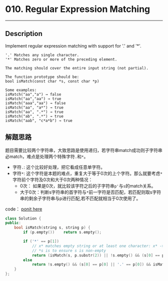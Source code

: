 # 010. Regular Expression Matching
---------------------------------

## Description
Implement regular expression matching with support for '.' and '*'.

```
'.' Matches any single character.
'*' Matches zero or more of the preceding element.

The matching should cover the entire input string (not partial).

The function prototype should be:
bool isMatch(const char *s, const char *p)

Some examples:
isMatch("aa","a") → false
isMatch("aa","aa") → true
isMatch("aaa","aa") → false
isMatch("aa", "a*") → true
isMatch("aa", ".*") → true
isMatch("ab", ".*") → true
isMatch("aab", "c*a*b") → true
```

## 解题思路
题目需要比较两个字符串，大致思路是使用递归，若字符串match成功则子字符串必match，难点是处理两个特殊字符`.`和`*`。
- 字符`.`: 这个比较好处理，把它看成任意单字符。
- 字符`*`: 这个字符是本题的难点，重复大于等于0次的上个字符。那么就要考虑`*`字符前个字符及0次和大于0次两种情况：
	- 0次： 如果是0次，就比较该字符之后的子字符串`p'`与`s`的match关系。
	- 大于0次：判断s字符串的首字符与`*`前一字符是否匹配，若匹配则取s字符串的剩余子字符串与p进行匹配,若不匹配就相当于0次使用了。

code： [ponit here](solution_1.cpp)

```cpp
class Solution {
public:
	bool isMatch(string s, string p) {
		if (p.empty())    return s.empty();

		if ('*' == p[1])
			// x* matches empty string or at least one character: x* -> xx*
			// *s is to ensure s is non-empty
			return (isMatch(s, p.substr(2)) || !s.empty() && (s[0] == p[0] || '.' == p[0]) && isMatch(s.substr(1), p));
		else
			return !s.empty() && (s[0] == p[0] || '.' == p[0]) && isMatch(s.substr(1), p.substr(1));
	}
};
```